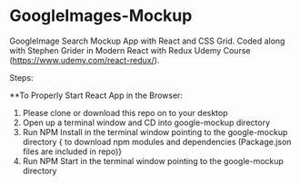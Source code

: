 # GoogleImages-Mockup
GoogleImage Search Mockup App with React and CSS Grid. Coded along with Stephen Grider in Modern React with Redux Udemy Course (https://www.udemy.com/react-redux/).

Steps:

**To Properly Start React App in the Browser:

1. Please clone or download this repo on to your desktop
2. Open up a terminal window and CD into google-mockup directory 
3. Run NPM Install in the terminal window pointing to the google-mockup directory { to download npm modules and dependencies (Package.json files are included in repo)}
4. Run NPM Start in the terminal window pointing to the google-mockup directory
